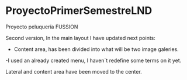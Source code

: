 # ProyectoPrimerSemestreLND
Proyecto peluquería FUSSION

Second version, In the main layout I have updated next points:

- Content area, has been divided into what will be two image galeries.

-I used an already created menu, I haven´t redefine some terms on it yet.

Lateral and content area have been moved to the center.
